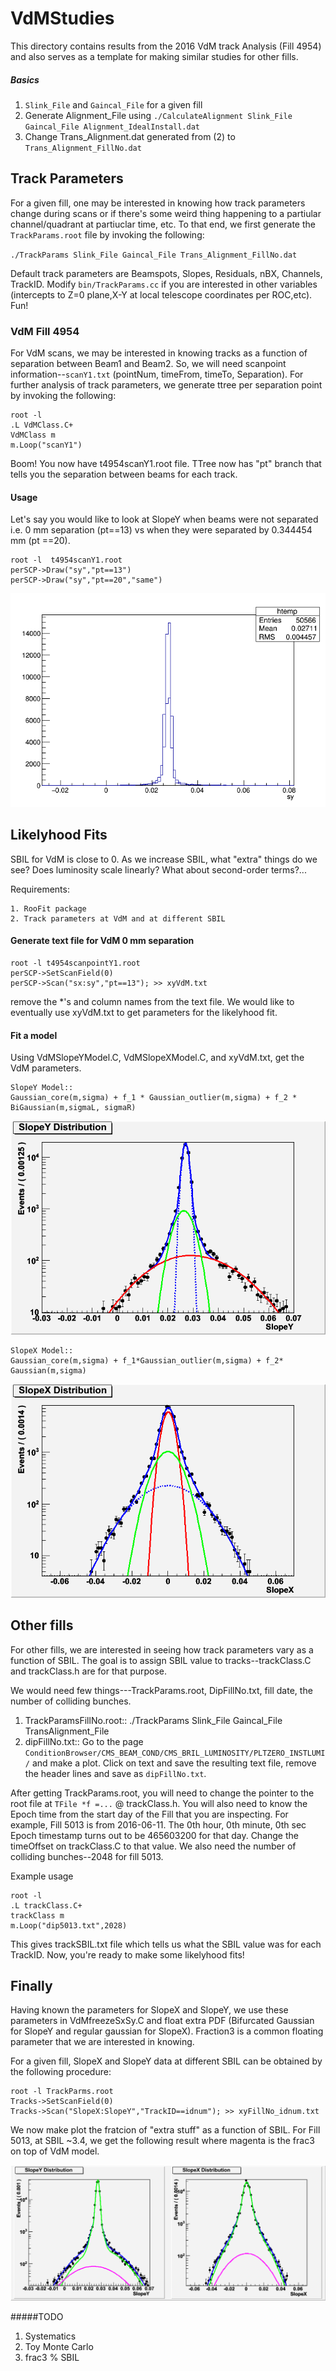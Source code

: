 # VdMStudies
This directory contains results from the 2016 VdM track Analysis (Fill 4954) and also serves as a template for making similar studies for other fills.

##### Basics
1. `Slink_File` and `Gaincal_File` for a given fill
2. Generate Alignment_File using `./CalculateAlignment Slink_File Gaincal_File Alignment_IdealInstall.dat`
3. Change Trans_Alignment.dat generated from (2) to `Trans_Alignment_FillNo.dat`


## Track Parameters
For a given fill, one may be interested in knowing how track parameters change during scans or if there's some weird thing happening to a partiular channel/quadrant at partiuclar time, etc. To that end, we first generate the `TrackParams.root` file by invoking the following:

`./TrackParams Slink_File Gaincal_File Trans_Alignment_FillNo.dat`

Default track parameters are Beamspots, Slopes, Residuals, nBX, Channels, TrackID. Modify `bin/TrackParams.cc` if you are interested in other variables (intercepts to Z=0 plane,X-Y at local telescope coordinates per ROC,etc). Fun!

### VdM Fill 4954

For VdM scans, we may be interested in knowing tracks as a function of separation between Beam1 and Beam2. So, we will need scanpoint information--`scanY1.txt` (pointNum, timeFrom, timeTo, Separation). For further analysis of track parameters, we generate ttree per separation point by invoking the following:

```
root -l
.L VdMClass.C+
VdMClass m
m.Loop("scanY1")
```

Boom! You now have t4954scanY1.root file. TTree now has "pt" branch that tells you the separation between beams for each track.

#### Usage
Let's say you would like to look at SlopeY when beams were not separated i.e. 0 mm separation (pt==13) vs when they were separated by 0.344454 mm (pt ==20). 

```
root -l  t4954scanY1.root
perSCP->Draw("sy","pt==13")
perSCP->Draw("sy","pt==20","same")
```
![](./SlopeYpts.png)

## Likelyhood Fits
SBIL for VdM is close to 0. As we increase SBIL, what "extra" things do we see? Does luminosity scale linearly? What about second-order terms?...

Requirements: 
```
1. RooFit package
2. Track parameters at VdM and at different SBIL
```

#### Generate text file for VdM 0 mm separation

```
root -l t4954scanpointY1.root
perSCP->SetScanField(0)
perSCP->Scan("sx:sy","pt==13"); >> xyVdM.txt
```

remove the *'s and column names from the text file. We would like to eventually use xyVdM.txt to get parameters for the likelyhood fit.


#### Fit a model
Using VdMSlopeYModel.C, VdMSlopeXModel.C, and xyVdM.txt, get the VdM parameters.
```
SlopeY Model::
Gaussian_core(m,sigma) + f_1 * Gaussian_outlier(m,sigma) + f_2 * BiGaussian(m,sigmaL, sigmaR)
```
![](./VdMSlopeYModel.png)

```
SlopeX Model::
Gaussian_core(m,sigma) + f_1*Gaussian_outlier(m,sigma) + f_2* Gaussian(m,sigma)
```
![](./VdMSlopeXModel.png)


## Other fills
For other fills, we are interested in seeing how track parameters vary as a function of SBIL. The goal is to assign SBIL value to tracks--trackClass.C and trackClass.h are for that purpose. 

We would need few things---TrackParams.root, DipFillNo.txt, fill date, the number of colliding bunches.

1. TrackParamsFillNo.root:: ./TrackParams Slink_File Gaincal_File TransAlignment_File
2. dipFillNo.txt:: Go to the page `ConditionBrowser/CMS_BEAM_COND/CMS_BRIL_LUMINOSITY/PLTZERO_INSTLUMI/` and make a plot. Click on text and save the resulting text file, remove the header lines and save as `dipFillNo.txt`.

 After getting TrackParams.root, you will need to change the pointer to the root file at ` TFile *f =... ` @ trackClass.h. You will also need to know the Epoch time from the start day of the Fill that you are inspecting. For example, Fill 5013 is from 2016-06-11. The 0th hour, 0th minute, 0th sec Epoch timestamp turns out to be 465603200 for that day. Change the timeOffset on trackClass.C to that value. We also need the number of colliding bunches--2048 for fill 5013.

Example usage

```
root -l
.L trackClass.C+
trackClass m
m.Loop("dip5013.txt",2028) 
```
This gives trackSBIL.txt file which tells us what the SBIL value was for each TrackID. Now, you're ready to make some likelyhood fits!

## Finally
Having known the parameters for SlopeX and SlopeY, we use these parameters in VdMfreezeSxSy.C and float extra PDF (Bifurcated Gaussian for SlopeY and regular gaussian for SlopeX). Fraction3 is a common floating parameter that we are interested in knowing. 

For a given fill, SlopeX and SlopeY data at different SBIL can be obtained by the following procedure:
```
root -l TrackParms.root
Tracks->SetScanField(0)
Tracks->Scan("SlopeX:SlopeY","TrackID==idnum"); >> xyFillNo_idnum.txt
```

We now make plot the fratcion of "extra stuff" as a function of SBIL. For Fill 5013, at SBIL ~3.4, we get the following result where magenta is the frac3 on top of VdM model.

![](./CombinedFit.png)

#####TODO
1. Systematics
2. Toy Monte Carlo
3. frac3 % SBIL
